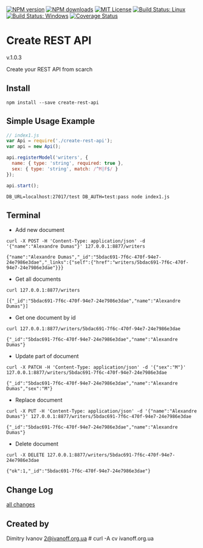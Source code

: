 
[![NPM version][npm-version-image]][npm-url]
[![NPM downloads][npm-downloads-image]][npm-url]
[![MIT License][license-image]][license-url]
[![Build Status: Linux][travis-image]][travis-url]
[![Build Status: Windows][appveyor-image]][appveyor-url]
[![Coverage Status][coveralls-image]][coveralls-url]


# Create REST API

  v.1.0.3

  Create your REST API from scarch


## Install

  `npm install --save create-rest-api`


## Simple Usage Example

```javascript
// index1.js
var Api = require('./create-rest-api');
var api = new Api();

api.registerModel('writers', {
  name: { type: 'string', required: true },
  sex: { type: 'string', match: /^M|F$/ }
});

api.start();
```

```
DB_URL=localhost:27017/test DB_AUTH=test:pass node index1.js
```

## Terminal

- Add new document

```curl -X POST -H 'Content-Type: application/json' -d '{"name":"Alexandre Dumas"}' 127.0.0.1:8877/writers```
```
{"name":"Alexandre Dumas","_id":"5bdac691-7f6c-470f-94e7-24e7986e3dae","_links":{"self":{"href":"writers/5bdac691-7f6c-470f-94e7-24e7986e3dae"}}}
```

- Get all documents

```curl 127.0.0.1:8877/writers```
```
[{"_id":"5bdac691-7f6c-470f-94e7-24e7986e3dae","name":"Alexandre Dumas"}]
```

- Get one document by id

```curl 127.0.0.1:8877/writers/5bdac691-7f6c-470f-94e7-24e7986e3dae```
```
{"_id":"5bdac691-7f6c-470f-94e7-24e7986e3dae","name":"Alexandre Dumas"}
```

- Update part of document

```curl -X PATCH -H 'Content-Type: application/json' -d '{"sex":"M"}' 127.0.0.1:8877/writers/5bdac691-7f6c-470f-94e7-24e7986e3dae```
```
{"_id":"5bdac691-7f6c-470f-94e7-24e7986e3dae","name":"Alexandre Dumas","sex":"M"}
```

- Replace document

```curl -X PUT -H 'Content-Type: application/json' -d '{"name":"Alexandre Dumas"}' 127.0.0.1:8877/writers/5bdac691-7f6c-470f-94e7-24e7986e3dae```
```
{"_id":"5bdac691-7f6c-470f-94e7-24e7986e3dae","name":"Alexandre Dumas"}
```

- Delete document

```curl -X DELETE 127.0.0.1:8877/writers/5bdac691-7f6c-470f-94e7-24e7986e3dae```
```
{"ok":1,"_id":"5bdac691-7f6c-470f-94e7-24e7986e3dae"}
```


## Change Log

  [all changes](CHANGELOG.md)


## Created by

  Dimitry Ivanov <2@ivanoff.org.ua> # curl -A cv ivanoff.org.ua

[license-image]: http://img.shields.io/badge/license-MIT-blue.svg?style=flat
[license-url]: LICENSE

[npm-url]: https://npmjs.org/package/create-rest-api
[npm-version-image]: http://img.shields.io/npm/v/create-rest-api.svg?style=flat
[npm-downloads-image]: http://img.shields.io/npm/dm/create-rest-api.svg?style=flat

[travis-url]: https://travis-ci.org/ivanoff/create-rest-api
[travis-image]: https://travis-ci.org/ivanoff/create-rest-api.svg?branch=master

[appveyor-url]: https://ci.appveyor.com/project/ivanoff/create-rest-api/branch/master
[appveyor-image]: https://ci.appveyor.com/api/projects/status/lp3nhnam1eyyqh33/branch/master?svg=true

[coveralls-url]: https://coveralls.io/github/ivanoff/create-rest-api?branch=master
[coveralls-image]: https://coveralls.io/repos/github/ivanoff/create-rest-api/badge.svg?branch=master

